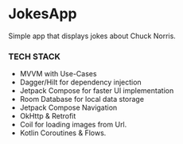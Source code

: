 # JokesApp

Simple app that displays jokes about Chuck Norris. 


### TECH STACK ###

* MVVM with Use-Cases
* Dagger/Hilt for dependency injection
* Jetpack Compose for faster UI implementation
* Room Database for local data storage
* Jetpack Compose Navigation
* OkHttp & Retrofit
* Coil for loading images from Url.
* Kotlin Coroutines & Flows.
